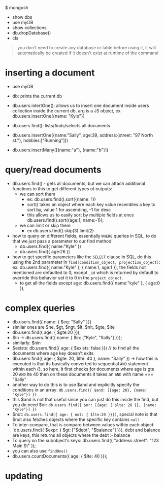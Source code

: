 $ mongosh
- show dbs
- use myDB
- show collections
- db.dropDatabase()
- cls

> you don't need to create any database or table before using it, it will automatically be created if it doesn't exist at runtime of the command

# inserting a document
- use myDB
- db: prints the current db
- db.users.intertOne(): allows us to insert one document inside users collection inside the current db, arg is a JS object, ex:
db.users.insertOne({name: "Kyle"})

- db.users.find(): lists/finds/selects all documents
- db.users.insertOne({name:"Sally", age:39, address:{street: "97 North st."}, hobbies:["Running"]})

- db.users.insertMany([{name:"a"}, {name:"b"}])

# query/read documents
- db.users.find() - gets all documents, but we can attach additional functinos to this to get different types of outputs:
    - we can sort them
        - ex: db.users.find().sort({name: 1})
        - sort() takes an object where each key value resembles a key to sort by, value 1 for ascending, -1 for desc
        - this allows us to easily sort by multiple fields at once
        db.users.find().sort({age:1, name:-1});
    - we can limit or skip them
        - ex db.users.find().skip(3).limit(2)
- how to query on different fields, essentially `WHERE` queries in SQL, to do that we just pass a parameter to our find method
    - db.users.find({ name:"Kyle" })
    - db.users.find({ age:26 })
- how to get specific parameters like the `SELECT` clause in SQL, do this using the 2nd parameter in `find(condition_object, projection_object)`:
    ex: db.users.find({ name:"Kyle" }, { name:1, age:1 }), the fields not mentioned are defaulted to 0, except `_id` which is returned by default to override this behavior set it to 0 in the `project_object`.
    - to get all the fields except age: db.users.find({ name:"kyle" }, { age:0 });

# complex queries
- db.users.find({ name: { $eq: "Sally" }})
- similar ones are $ne, $gt, $ngt, $lt, $nlt, $gte, $lte
- db.users.find({ age: { $gte:20 }});
- $in -> db.users.find({ name: { $in: ["Kyle", "Sally"] }});
- similarly: $nin
- $exists: db.users.find({ age: { $exists: false }}) // to find all the documents where age key doesn't exits.
- db.users.find({ age: { $gte: 20, $lte: 40 }, name: "Sally" }) -> how this is executed is that its basically converted to sequential `AND` statement within each {}, so here, it first checks ƒor documents where age is gte 20 `AND` lte 40 then on these documents it takes an `AND` with name === "Sally"
- another way to do this is to use $and and explicitly specify the conditions in an array: `db.users.find({ $and: [{age: 20}, {name: "Kyle"}] })`
- this $and is not that useful since you can just do this inside the find, but you do need $or:
`db.users.find({ $or: [{age: { $lte: 20 }}, {name: "Kyle"}] })`
- $not: `db.users.find({ age: { not: { $lte:20 }}})`, special note is that $not also fetches objects where the specific key contains `null`
- To inter-compare, that is compare between values within each object:
`db.users.find({ $expr: { $gt: ["$debt", "$balance"] }}), debt and balance are keys, this returns all objects where the debt > balance
- To query on the subobject's keys: db.users.find({ "address.street": "123 Main St" });
- you can also use `findOne()`
- db.users.countDocuments({ age: { $lte: 40 }});

# updating